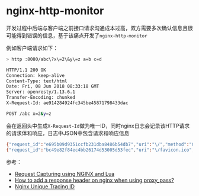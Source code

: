 # nginx-http-monitor

开发过程中后端与客户端之前接口请求沟通成本过高，双方需要多次确认信息且很可能得到错误的信息，基于该痛点开发了`nginx-http-monitor`

例如客户端请求如下：

```bash
> http :8080/abc\?x\=2\&y\=z a=b c=d

HTTP/1.1 200 OK
Connection: keep-alive
Content-Type: text/html
Date: Fri, 08 Jun 2018 08:33:18 GMT
Server: openresty/1.13.6.1
Transfer-Encoding: chunked
X-Request-Id: ae914284924fc345be45871798433dac

POST /abc x=2&y=z

```

会在返回头中生成`X-Request-Id`做为唯一ID，同时nginx日志会记录该HTTP请求的请求体和响应，日志中JSON中包含请求和响应信息

```bash
{"request_id":"e695b09d9351ccfb231dba8486b54db7","uri":"\/","method":"GET","response":{"time":1532686982.319,"body":"GET \/ \n","headers":{"connection":"close","content-type":"text\/html","x-request-id":"e695b09d9351ccfb231dba8486b54db7","transfer-encoding":"chunked"},"status":200,"duration":"0.000"},"request":{"host":"localhost","uri":"\/","post_args":{},"method":"GET","headers":{"host":"localhost:8080","accept-language":"zh-CN,zh;q=0.9,en;q=0.8,zh-TW;q=0.7,ja;q=0.6","accept-encoding":"gzip, deflate, br","user-agent":"Mozilla\/5.0 (Macintosh; Intel Mac OS X 10_13_1) AppleWebKit\/537.36 (KHTML, like Gecko) Chrome\/67.0.3396.99 Safari\/537.36","connection":"keep-alive","accept":"text\/html,application\/xhtml+xml,application\/xml;q=0.9,image\/webp,image\/apng,*\/*;q=0.8","cache-control":"max-age=0","upgrade-insecure-requests":"1"},"get_args":{},"time":1532686982.319},"host":"localhost"}
{"request_id":"bc49e82f84ec4bb26174d53005d53fec","uri":"\/favicon.ico","method":"GET","response":{"time":1532686982.637,"body":"GET \/favicon.ico \n","headers":{"connection":"close","content-type":"text\/html","x-request-id":"bc49e82f84ec4bb26174d53005d53fec","transfer-encoding":"chunked"},"status":200,"duration":"0.000"},"request":{"host":"localhost","uri":"\/favicon.ico","post_args":{},"method":"GET","headers":{"host":"localhost:8080","connection":"keep-alive","cache-control":"no-cache","referer":"http:\/\/localhost:8080\/","pragma":"no-cache","user-agent":"Mozilla\/5.0 (Macintosh; Intel Mac OS X 10_13_1) AppleWebKit\/537.36 (KHTML, like Gecko) Chrome\/67.0.3396.99 Safari\/537.36","accept-language":"zh-CN,zh;q=0.9,en;q=0.8,zh-TW;q=0.7,ja;q=0.6","accept-encoding":"gzip, deflate, br","accept":"image\/webp,image\/apng,image\/*,*\/*;q=0.8"},"get_args":{},"time":1532686982.637},"host":"localhost"}
```

参考：

- [Request Capturing using NGINX and Lua](http://tarunlalwani.com/post/request-capturing-nginx-lua/)
- [How to add a response header on nginx when using proxy_pass?](https://stackoverflow.com/a/16308982/1852409)
- [Nginx Unique Tracing ID](https://www.jianshu.com/p/5e103e1eb017)